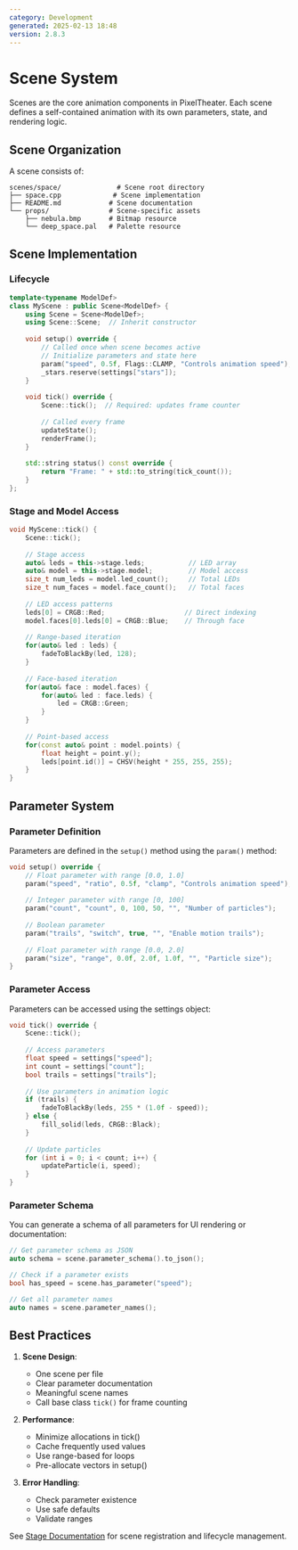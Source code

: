 ```yaml
---
category: Development
generated: 2025-02-13 18:48
version: 2.8.3
---
```


# Scene System

Scenes are the core animation components in PixelTheater. Each scene defines a self-contained animation with its own parameters, state, and rendering logic.

## Scene Organization

A scene consists of:
```
scenes/space/              # Scene root directory
├── space.cpp             # Scene implementation 
├── README.md            # Scene documentation
└── props/               # Scene-specific assets
    ├── nebula.bmp       # Bitmap resource
    └── deep_space.pal   # Palette resource
```

## Scene Implementation

### Lifecycle

```cpp
template<typename ModelDef>
class MyScene : public Scene<ModelDef> {
    using Scene = Scene<ModelDef>;
    using Scene::Scene;  // Inherit constructor
    
    void setup() override {
        // Called once when scene becomes active
        // Initialize parameters and state here
        param("speed", 0.5f, Flags::CLAMP, "Controls animation speed");
        _stars.reserve(settings["stars"]);
    }
    
    void tick() override {
        Scene::tick();  // Required: updates frame counter
        
        // Called every frame
        updateState();
        renderFrame();
    }
    
    std::string status() const override {
        return "Frame: " + std::to_string(tick_count());
    }
};
```

### Stage and Model Access

```cpp
void MyScene::tick() {
    Scene::tick();
    
    // Stage access
    auto& leds = this->stage.leds;           // LED array
    auto& model = this->stage.model;         // Model access
    size_t num_leds = model.led_count();     // Total LEDs
    size_t num_faces = model.face_count();   // Total faces
    
    // LED access patterns
    leds[0] = CRGB::Red;                    // Direct indexing
    model.faces[0].leds[0] = CRGB::Blue;    // Through face
    
    // Range-based iteration
    for(auto& led : leds) {
        fadeToBlackBy(led, 128);
    }
    
    // Face-based iteration
    for(auto& face : model.faces) {
        for(auto& led : face.leds) {
            led = CRGB::Green;
        }
    }
    
    // Point-based access
    for(const auto& point : model.points) {
        float height = point.y();
        leds[point.id()] = CHSV(height * 255, 255, 255);
    }
}
```

## Parameter System

### Parameter Definition

Parameters are defined in the `setup()` method using the `param()` method:

```cpp
void setup() override {
    // Float parameter with range [0.0, 1.0]
    param("speed", "ratio", 0.5f, "clamp", "Controls animation speed");
    
    // Integer parameter with range [0, 100]
    param("count", "count", 0, 100, 50, "", "Number of particles");
    
    // Boolean parameter
    param("trails", "switch", true, "", "Enable motion trails");
    
    // Float parameter with range [0.0, 2.0]
    param("size", "range", 0.0f, 2.0f, 1.0f, "", "Particle size");
}
```

### Parameter Access

Parameters can be accessed using the settings object:

```cpp
void tick() override {
    Scene::tick();
    
    // Access parameters
    float speed = settings["speed"];
    int count = settings["count"];
    bool trails = settings["trails"];
    
    // Use parameters in animation logic
    if (trails) {
        fadeToBlackBy(leds, 255 * (1.0f - speed));
    } else {
        fill_solid(leds, CRGB::Black);
    }
    
    // Update particles
    for (int i = 0; i < count; i++) {
        updateParticle(i, speed);
    }
}
```

### Parameter Schema

You can generate a schema of all parameters for UI rendering or documentation:

```cpp
// Get parameter schema as JSON
auto schema = scene.parameter_schema().to_json();

// Check if a parameter exists
bool has_speed = scene.has_parameter("speed");

// Get all parameter names
auto names = scene.parameter_names();
```

## Best Practices

1. **Scene Design**:
   - One scene per file
   - Clear parameter documentation
   - Meaningful scene names
   - Call base class `tick()` for frame counting

2. **Performance**:
   - Minimize allocations in tick()
   - Cache frequently used values
   - Use range-based for loops
   - Pre-allocate vectors in setup()

3. **Error Handling**:
   - Check parameter existence
   - Use safe defaults
   - Validate ranges

See [Stage Documentation](Stage.md) for scene registration and lifecycle management.
